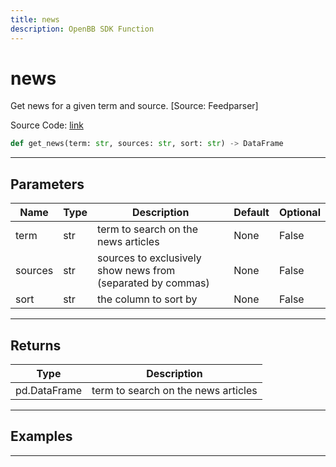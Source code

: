 ```yaml
---
title: news
description: OpenBB SDK Function
---
```


# news

Get news for a given term and source. [Source: Feedparser]

Source Code: [link](https://github.com/OpenBB-finance/OpenBBTerminal/tree/main/openbb_terminal/common/feedparser_model.py#L13)

```python
def get_news(term: str, sources: str, sort: str) -> DataFrame
```
---

## Parameters

| Name | Type | Description | Default | Optional |
| ---- | ---- | ----------- | ------- | -------- |
| term | str | term to search on the news articles | None | False |
| sources | str | sources to exclusively show news from (separated by commas) | None | False |
| sort | str | the column to sort by | None | False |

---

## Returns

| Type | Description |
| ---- | ----------- |
| pd.DataFrame | term to search on the news articles |

---

## Examples

---

